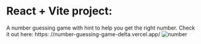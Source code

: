 # React + Vite project:

A number guessing game with hint to help you get the right number.
Check it out here: 
https:  //number-guessing-game-delta.vercel.app/
![number](https://github.com/kylead10/number-guessing-game/assets/101107354/afeb5749-5ca8-4717-8efa-39c1781adaef)
